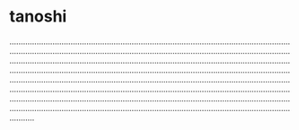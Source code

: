 # tanoshi
...........................................................................................................................................................................................................................................................................................................................................................................................................................................................................................................................................................................................................................................................................................................................................................................................................................................................................................................................................................................................................................................